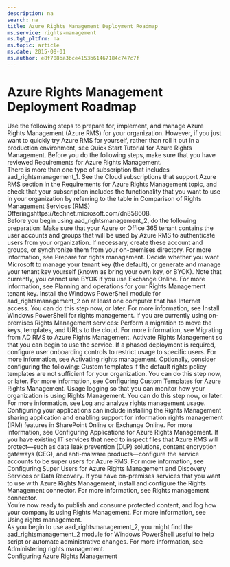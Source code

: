 ```yaml
---
description: na
search: na
title: Azure Rights Management Deployment Roadmap
ms.service: rights-management
ms.tgt_pltfrm: na
ms.topic: article
ms.date: 2015-08-01
ms.author: e8f708ba3bce4153b61467184c747c7f
---
```

# Azure Rights Management Deployment Roadmap
<?xml version="1.0" encoding="utf-8"?>
<developerConceptualDocument xmlns="http://ddue.schemas.microsoft.com/authoring/2003/5" xmlns:xlink="http://www.w3.org/1999/xlink" xmlns:xsi="http://www.w3.org/2001/XMLSchema-instance" xsi:schemaLocation="http://ddue.schemas.microsoft.com/authoring/2003/5 http://dduestorage.blob.core.windows.net/ddueschema/developer.xsd">
  <introduction>
    <para>Use the following steps to prepare for, implement, and manage Azure Rights Management (Azure RMS) for your organization.</para>
    <para>However, if you just want to quickly try Azure RMS for yourself, rather than roll it out in a production environment, see <link xlink:href="1db923bf-7d19-4fdd-a413-bfeb58af5e03">Quick Start Tutorial for Azure Rights Management</link>.</para>
    <alert class="important">
      <para>Before you do the following steps, make sure that you have reviewed <link xlink:href="dc78321d-d759-4653-8818-80da74b6cdeb">Requirements for Azure Rights Management</link>.</para>
    </alert>
  </introduction>
  <section>
    <title>Step 1: Confirm that you have a subscription that includes Azure Rights Management</title>
    <content>
      <para>There is more than one type of subscription that includes <token>aad_rightsmanagement_1</token>. See the <link xlink:href="dc78321d-d759-4653-8818-80da74b6cdeb#BKMK_SupportedSubscriptions">Cloud subscriptions that support Azure RMS</link> section in the <link xlink:href="dc78321d-d759-4653-8818-80da74b6cdeb">Requirements for Azure Rights Management</link> topic, and check that your subscription includes the functionality that you want to use in your organization by referring to the table in <externalLink><linkText>Comparison of Rights Management Services (RMS) Offerings</linkText><linkUri>https://technet.microsoft.com/dn858608</linkUri></externalLink>. </para>
    </content>
  </section>
  <section>
    <title>Step 2: Prepare your tenant account to use Rights Management</title>
    <content>
      <para>Before you begin using <token>aad_rightsmanagement_2</token>, do the following preparation: </para>
      <list class="ordered">
        <listItem>
          <para>Make sure that your Azure or Office 365 tenant contains the user accounts and groups that will be used by Azure RMS to authenticate users from your organization. If necessary, create these account and groups, or synchronize them from your on-premises directory. For more information, see <link xlink:href="afbca2d6-32a7-4bda-8aaf-9f93f5da5abc">Prepare for rights management</link>.</para>
        </listItem>
        <listItem>
          <para>Decide whether you want Microsoft to manage your tenant key (the default), or generate and manage your tenant key yourself (known as bring your own key, or BYOK). Note that currently, you cannot use BYOK if you use Exchange Online. For more information, see <link xlink:href="f0d33c5f-a6a6-44a1-bdec-5be1bc8e1e14">Planning and operations for your Rights Management tenant key</link>.</para>
        </listItem>
        <listItem>
          <para>Install the Windows PowerShell module for <token>aad_rightsmanagement_2</token> on at least one computer that has Internet access. You can do this step now, or later. For more information, see <link xlink:href="0d665ed6-b1de-4d63-854a-bc57c1c49844">Install Windows PowerShell for rights management</link>.</para>
        </listItem>
        <listItem>
          <para>If you are currently using on-premises Rights Management services: Perform a migration to move the keys, templates, and URLs to the cloud. For more information, see <link xlink:href="828cf1f7-d0e7-4edf-8525-91896dbe3172">Migrating from AD RMS to Azure Rights Management</link>.</para>
        </listItem>
        <listItem>
          <para>Activate Rights Management so that you can begin to use the service. If a phased deployment is required, configure user onboarding controls to restrict usage to specific users. For more information, see <link xlink:href="f8707e01-b239-4d1a-a1ea-0d1cf9a8d214">Activating rights management</link>. </para>
        </listItem>
      </list>
      <para>Optionally, consider configuring the following: </para>
      <list class="bullet">
        <listItem>
          <para>Custom templates if the default rights policy templates are not sufficient for your organization. You can do this step now, or later. For more information, see <link xlink:href="1775d8d0-9a59-42c8-914f-ce285b71ac1c">Configuring Custom Templates for Azure Rights Management</link>.</para>
        </listItem>
        <listItem>
          <para>Usage logging so that you can monitor how your organization is using Rights Management. You can do this step now, or later. For more information, see <link xlink:href="a735f3f7-6eb2-4901-9084-8c3cd3a9087e">Log and analyze rights management usage</link>.</para>
        </listItem>
      </list>
    </content>
  </section>
  <section>
    <title>Step 3: Configure your applications and services for Rights Management</title>
    <content>
      <para>Configuring your applications can include installing the Rights Management sharing application and enabling support for information rights management (IRM) features in SharePoint Online or Exchange Online. For more information, see <link xlink:href="ea09cbc5-b98b-444e-8b60-5bc3cb199c36">Configuring Applications for Azure Rights Management</link>.</para>
      <para>If you have existing IT services that need to inspect files that Azure RMS will protect—such as data leak prevention (DLP) solutions, content encryption gateways (CEG), and anti-malware products—configure the service accounts to be super users for Azure RMS. For more information, see <link xlink:href="acb4c00b-d3a9-4d74-94fe-91eeb481f7e3">Configuring Super Users for Azure Rights Management and Discovery Services or Data Recovery</link>.</para>
      <para>If you have on-premises services that you want to use with Azure Rights Management, install and configure the Rights Management connector. For more information, see <link xlink:href="90e7e33f-9ecc-497b-89c5-09205ffc5066">Rights management connector</link>.</para>
    </content>
  </section>
  <section>
    <title>Step 4: Publish and consume rights-protected content </title>
    <content>
      <para>You’re now ready to publish and consume protected content, and log how your company is using Rights Management. For more information, see <link xlink:href="18564e4a-9364-4ed2-8f17-89d24fc0d878">Using rights management</link>.</para>
    </content>
  </section>
  <section>
    <title>Step 5: Administer Rights Management for your tenant account as needed</title>
    <content>
      <para>As you begin to use <token>aad_rightsmanagement_2</token>, you might find the <token>aad_rightsmanagement_2</token> module for Windows PowerShell useful to help script or automate administrative changes. For more information, see <link xlink:href="a890e04a-4b70-41b5-8d5f-3c210a669faa">Administering rights management</link>.</para>
    </content>
  </section>
  <relatedTopics>
    <link xlink:href="206a0bfe-0912-4e0e-aa15-484b000b264c">Configuring Azure Rights Management</link>
  </relatedTopics>
</developerConceptualDocument>
